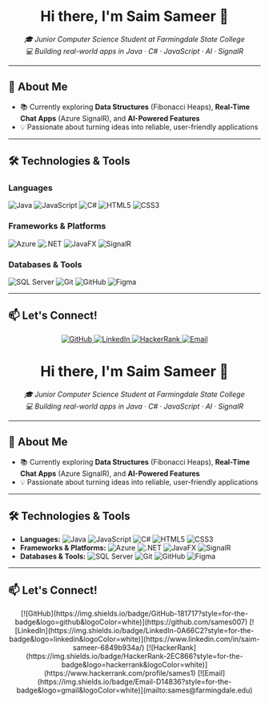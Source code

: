 <!-- PROFILE HEADER -->
<h1 align="center">Hi there, I'm <strong>Saim Sameer</strong> 👋</h1>

<p align="center">
  <em>🎓 Junior Computer Science Student at Farmingdale State College</em><br>
  <em>💻 Building real-world apps in Java · C# · JavaScript · AI · SignalR</em>
</p>

---

## 🚀 About Me
- 📚 Currently exploring **Data Structures** (Fibonacci Heaps), **Real-Time Chat Apps** (Azure SignalR), and **AI-Powered Features**  
- 💡 Passionate about turning ideas into reliable, user-friendly applications  

---

## 🛠️ Technologies & Tools

### Languages
![Java](https://img.shields.io/badge/Java-007396?style=flat-square&logo=java&logoColor=white)
![JavaScript](https://img.shields.io/badge/JavaScript-F7DF1E?style=flat-square&logo=javascript&logoColor=black)
![C#](https://img.shields.io/badge/C%23-239120?style=flat-square&logo=c-sharp&logoColor=white)
![HTML5](https://img.shields.io/badge/HTML5-E34F26?style=flat-square&logo=html5&logoColor=white)
![CSS3](https://img.shields.io/badge/CSS3-1572B6?style=flat-square&logo=css3&logoColor=white)

### Frameworks & Platforms
![Azure](https://img.shields.io/badge/Azure-0078D4?style=flat-square&logo=microsoft-azure&logoColor=white)
![.NET](https://img.shields.io/badge/.NET-512BD4?style=flat-square&logo=dotnet&logoColor=white)
![JavaFX](https://img.shields.io/badge/JavaFX-0096C7?style=flat-square&logo=java&logoColor=white)
![SignalR](https://img.shields.io/badge/SignalR-512BD4?style=flat-square&logo=dotnet&logoColor=white)

### Databases & Tools
![SQL Server](https://img.shields.io/badge/SQL%20Server-CC2927?style=flat-square&logo=microsoft-sql-server&logoColor=white)
![Git](https://img.shields.io/badge/Git-F05032?style=flat-square&logo=git&logoColor=white)
![GitHub](https://img.shields.io/badge/GitHub-181717?style=flat-square&logo=github&logoColor=white)
![Figma](https://img.shields.io/badge/Figma-F24E1E?style=flat-square&logo=figma&logoColor=white)

---

## 📫 Let's Connect!

<p align="center">
  <a href="https://github.com/sames007" aria-label="GitHub">
    <img src="https://img.shields.io/badge/GitHub-181717?style=for-the-badge&logo=github&logoColor=white" alt="GitHub">
  </a>
  <a href="https://www.linkedin.com/in/saim-sameer-6849b934a/" aria-label="LinkedIn">
    <img src="https://img.shields.io/badge/LinkedIn-0A66C2?style=for-the-badge&logo=linkedin&logoColor=white" alt="LinkedIn">
  </a>
  <a href="https://www.hackerrank.com/profile/sames1" aria-label="HackerRank">
    <img src="https://img.shields.io/badge/HackerRank-2EC866?style=for-the-badge&logo=hackerrank&logoColor=white" alt="HackerRank">
  </a>
  <a href="mailto:sames@farmingdale.edu" aria-label="Email">
    <img src="https://img.shields.io/badge/Email-D14836?style=for-the-badge&logo=gmail&logoColor=white" alt="Email">
  </a>
</p>



<h1 align="center">Hi there, I'm <strong>Saim Sameer</strong> 👋</h1>

<p align="center">
  <em>🎓 Junior Computer Science Student at Farmingdale State College</em><br>
  <em>💻 Building real-world apps in Java · C# · JavaScript · AI · SignalR</em>
</p>

---

## 🚀 About Me

- 📚 Currently exploring **Data Structures** (Fibonacci Heaps), **Real-Time Chat Apps** (Azure SignalR), and **AI-Powered Features**  
- 💡 Passionate about turning ideas into reliable, user-friendly applications  

---

## 🛠️ Technologies & Tools

- **Languages:** ![Java](https://img.shields.io/badge/Java-007396?style=flat-square&logo=java&logoColor=white) ![JavaScript](https://img.shields.io/badge/JavaScript-F7DF1E?style=flat-square&logo=javascript&logoColor=black) ![C#](https://img.shields.io/badge/C%23-239120?style=flat-square&logo=c-sharp&logoColor=white) ![HTML5](https://img.shields.io/badge/HTML5-E34F26?style=flat-square&logo=html5&logoColor=white) ![CSS3](https://img.shields.io/badge/CSS3-1572B6?style=flat-square&logo=css3&logoColor=white)  
- **Frameworks & Platforms:** ![Azure](https://img.shields.io/badge/Azure-0078D4?style=flat-square&logo=microsoft-azure&logoColor=white) ![.NET](https://img.shields.io/badge/.NET-512BD4?style=flat-square&logo=dotnet&logoColor=white) ![JavaFX](https://img.shields.io/badge/JavaFX-0096C7?style=flat-square&logo=java&logoColor=white) ![SignalR](https://img.shields.io/badge/SignalR-512BD4?style=flat-square&logo=dotnet&logoColor=white)  
- **Databases & Tools:** ![SQL Server](https://img.shields.io/badge/SQL%20Server-CC2927?style=flat-square&logo=microsoft-sql-server&logoColor=white) ![Git](https://img.shields.io/badge/Git-F05032?style=flat-square&logo=git&logoColor=white) ![GitHub](https://img.shields.io/badge/GitHub-181717?style=flat-square&logo=github&logoColor=white) ![Figma](https://img.shields.io/badge/Figma-F24E1E?style=flat-square&logo=figma&logoColor=white)  

---

## 📫 Let's Connect!
<p align="center">
  [![GitHub](https://img.shields.io/badge/GitHub-181717?style=for-the-badge&logo=github&logoColor=white)](https://github.com/sames007)
  [![LinkedIn](https://img.shields.io/badge/LinkedIn-0A66C2?style=for-the-badge&logo=linkedin&logoColor=white)](https://www.linkedin.com/in/saim-sameer-6849b934a/)
  [![HackerRank](https://img.shields.io/badge/HackerRank-2EC866?style=for-the-badge&logo=hackerrank&logoColor=white)](https://www.hackerrank.com/profile/sames1)
  [![Email](https://img.shields.io/badge/Email-D14836?style=for-the-badge&logo=gmail&logoColor=white)](mailto:sames@farmingdale.edu)
</p>


